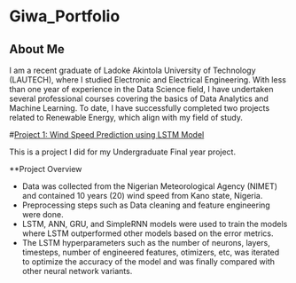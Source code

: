 # Giwa_Portfolio

## About Me
I am a recent graduate of Ladoke Akintola University of Technology (LAUTECH), where I studied Electronic and Electrical Engineering. With less than one year of experience in the Data Science field, I have undertaken several professional courses covering the basics of Data Analytics and Machine Learning. To date, I have successfully completed two projects related to Renewable Energy, which align with my field of study.

#[Project 1: Wind Speed Prediction using LSTM Model](https://github.com/Giwa-ibrahim/Giwa_Portfolio/blob/main/Wind_Speed_Prediction_Model.ipynb)

This is a project I did for my Undergraduate Final year project.

**Project Overview
* Data was collected from the Nigerian Meteorological Agency (NIMET) and contained 10 years (20) wind speed from Kano state, Nigeria.
* Preprocessing steps such as Data cleaning and feature engineering were done.
* LSTM, ANN, GRU, and SimpleRNN models were used to train the models where LSTM outperformed other models based on the error metrics.
*  The LSTM hyperparameters such as the number of neurons, layers, timesteps, number of engineered features, otimizers, etc,  was iterated to optimize the accuracy of the model and was finally compared with other neural network variants.

